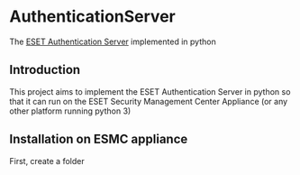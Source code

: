 # AuthenticationServer
The [ESET Authentication Server](http://support.eset.com/kb2501/) implemented in python

## Introduction
This project aims to implement the ESET Authentication Server in python so that it can run on the ESET Security Management Center Appliance (or any other platform running python 3)

## Installation on ESMC appliance
First, create a folder 